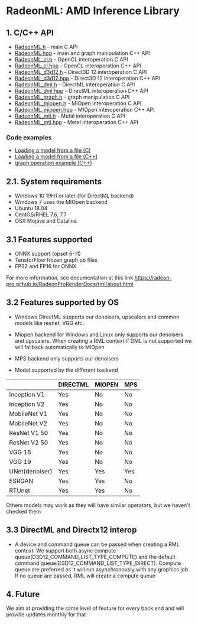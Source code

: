 # RadeonML: AMD Inference Library

## 1. C/C++ API


* [RadeonML.h](rml/include/rml/RadeonML.h) - main C API
* [RadeonML.hpp](rml/include/rml/RadeonML.hpp) - main and graph manipulation C++ API
* [RadeonML_cl.h](rml/include/rml/RadeonML_cl.h) - OpenCL interoperation C API
* [RadeonML_cl.hpp](rml/include/rml/RadeonML_cl.hpp) - OpenCL interoperation C++ API
* [RadeonML_d3d12.h](rml/include/rml/RadeonML_d3d12.h) - Direct3D 12 interoperation C API
* [RadeonML_d3d12.hpp](rml/include/rml/RadeonML_d3d12.hpp) - Direct3D 12 interoperation C++ API
* [RadeonML_dml.h](rml/include/rml/RadeonML_dml.h) - DirectML interoperation C API
* [RadeonML_dml.hpp](rml/include/rml/RadeonML_dml.hpp) - DirectML interoperation C++ API
* [RadeonML_graph.h](rml/include/rml/RadeonML.h) - graph manipulation C API
* [RadeonML_miopen.h](rml/include/rml/RadeonML_miopen.h) - MIOpen interoperation C API
* [RadeonML_miopen.hpp](rml/include/rml/RadeonML_miopen.hpp) - MIOpen interoperation C++ API
* [RadeonML_mtl.h](rml/include/rml/RadeonML_mtl.h) - Metal interoperation C API
* [RadeonML_mtl.hpp](rml/include/rml_internal/RadeonML_mtl.hpp) - Metal interoperation C++ API



### Code examples

* [Loading a model from a file (C)](samples/load_model.c)
* [Loading a model from a file (C++)](samples/load_model.cpp)
* [graph operation example (C++)](samples/graph_ops.cpp)

## 2.1. System requirements
* Windows 10 19H1 or later (for DirectML backend)
* Windows 7 uses the MIOpen backend
* Ubuntu 18.04
* CentOS/RHEL 7.6, 7.7
* OSX Mojave and Catalina

## 3.1 Features supported
* ONNX support (opset 6-11)
* TensforFlow frozen graph pb files
* FP32 and FP16 for ONNX

    
For more information, see documentation at this link 
https://radeon-pro.github.io/RadeonProRenderDocs/rml/about.html

## 3.2 Features supported by OS
* Windows DirectML supports our denoisers, upscalers and common models like resnet, VGG etc..
* Miopen backend for Windows and Linux only supports our denoisers and upscalers. When creating a RML context if DML is not supported we will fallback automatically to MIOpen
* MPS backend only supports our denoisers

* Model supported by the different backend

|    | DIRECTML | MIOPEN | MPS |
| ------------- | ------------- |------------- |------------- |
| Inception V1 | Yes  | No  | No |
| Inception V2 | Yes  | No  | No |
| MobileNet V1 | Yes  | No  | No |
| MobileNet V2 | Yes  | No  | No |
| ResNet V1 50 | Yes  | No  | No |
| ResNet V2 50 | Yes  | No  | No |
| VGG 16 | Yes  | No  | No |
| VGG 19 | Yes  | No  | No |
| UNet(denoiser) | Yes  | Yes  | Yes |
| ESRGAN | Yes  | Yes  | No |
| RTUnet | Yes  | Yes  | No |

Others models may work as they will have similar operators, but we haven't checked them

## 3.3 DirectML and Directx12 interop
* A device and command queue can be passed when creating a RML context. We support both async compute queue(D3D12_COMMAND_LIST_TYPE_COMPUTE) and the default command queue(D3D12_COMMAND_LIST_TYPE_DIRECT).
Compute queue are preferred as it will run asynchronously with any graphics job.
If no queue are passed, RML will create a compute queue

## 4. Future
We aim at providing the same level of feature for every back end and will provide updates monthly for that

